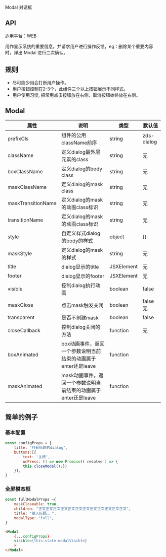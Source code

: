 Modal 对话框

## API

适用平台：WEB

用作显示系统的重要信息，并请求用户进行操作反馈，eg：删除某个重要内容时，弹出 Modal 进行二次确认。

## 规则
- 尽可能少用会打断用户操作。
- 用户按钮控制在2-3个，此组件三个以上按钮展示不同样式。
- 用户使用习惯, 把常用点击按钮放在右侧，取消按钮始终放在右侧。

## Modal

| 属性               | 说明                                                           | 类型       | 默认值     |
| ------------------ | -------------------------------------------------------------- | ---------- | ---------- |
| prefixCls          | 组件的公用className前序                                        | string     | zds-dialog |
| className          | 定义dialog最外层元素的class                                    | string     | 无         |
| boxClassName       | 定义dialog的body class                                         | string     | 无         |
| maskClassName      | 定义dialog的mask class                                         | string     | 无         |
| maskTransitionName | 定义dialog的mask 的动画class标识                               | string     | 无         |
| transitionName     | 定义dialog的mask 的动画class标识                               | string     | 无         |
| style              | 自定义样式dialog的body的样式                                   | object     | {}         |
| maskStyle          | 定义dialog的mask的样式                                         | string     | 无         |
| title              | dialog显示的title                                              | JSXElement | 无         |
| footer             | dialog显示的footer                                             | JSXElement | 无         |
| visible            | 控制dialog执行动画                                             | boolean    | false      |
| maskClose          | 点击mask触发关闭                                               | boolean    | false无    |
| transparent        | 是否不创建mask                                                 | boolean    | false      |
| closeCallback      | 控制dialog关闭的方法                                           | function   | 无         |
| boxAnimated        | box动画事件，返回一个参数说明当前结束的动画属于enter还是leave  | function   |            |
| maskAnimated       | mask动画事件，返回一个参数说明当前结束的动画属于enter还是leave | function   |            |


## 简单的例子
### 基本配置
```javascript
const configProps = {
    title: '只有标题的dialog', 
    buttons:[{ 
        text: '关闭', 
        onPress: () => new Promise(( resolve ) => {
        this.closeModal();})
    }],
}
```

### 全屏模态框
```javascript
const fullModalProps ={
    maskCloseable: true, 
    children: "正文正文正文正文正文正文正文正文正文正文正文正文",
    title: "输入标题。。",
    modalType: "full",
}
```
```html      
<Modal
    {...configProps}
    visible={this.state.modalVisible}
    >
</Modal>
```